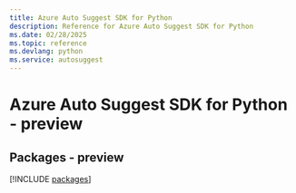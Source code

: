```yaml
---
title: Azure Auto Suggest SDK for Python
description: Reference for Azure Auto Suggest SDK for Python
ms.date: 02/28/2025
ms.topic: reference
ms.devlang: python
ms.service: autosuggest
---
```

# Azure Auto Suggest SDK for Python - preview
## Packages - preview
[!INCLUDE [packages](auto-suggest-index.md)]